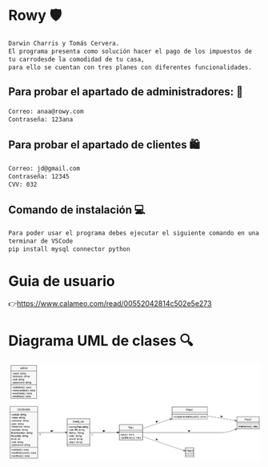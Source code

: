 # Rowy 🛡️
```
Darwin Charris y Tomás Cervera.
El programa presenta como solución hacer el pago de los impuestos de tu carrodesde la comodidad de tu casa,
para ello se cuentan con tres planes con diferentes funcionalidades.
```
## Para probar el apartado de administradores: 👷
```
Correo: anaa@rowy.com
Contraseña: 123ana
```
## Para probar el apartado de clientes 🛍️
```
Correo: jd@gmail.com
Contraseña: 12345
CVV: 032
```
## Comando de instalación 💻
```
Para poder usar el programa debes ejecutar el siguiente comando en una terminar de VSCode
pip install mysql connector python
```
# Guia de usuario
👉https://www.calameo.com/read/00552042814c502e5e273
# Diagrama UML de clases 🔍
<img src="RowyUML.png" alt="Diagrama"/>

